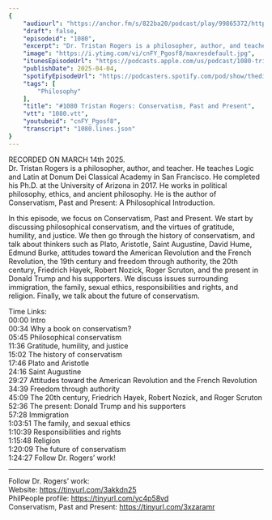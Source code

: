 ```yaml
---
{
	"audiourl": "https://anchor.fm/s/822ba20/podcast/play/99865372/https%3A%2F%2Fd3ctxlq1ktw2nl.cloudfront.net%2Fstaging%2F2025-2-14%2F29efd19e-e6cd-6943-deed-e133b4628b37.m4a",
	"draft": false,
	"episodeid": "1080",
	"excerpt": "Dr. Tristan Rogers is a philosopher, author, and teacher. He teaches Logic and Latin at Donum Dei Classical Academy in San Francisco. He completed his Ph.D. at the University of Arizona in 2017. He works in political philosophy, ethics, and ancient philosophy. He is the author of Conservatism, Past and Present: A Philosophical Introduction.",
	"image": "https://i.ytimg.com/vi/cnFY_Pgosf8/maxresdefault.jpg",
	"itunesEpisodeUrl": "https://podcasts.apple.com/us/podcast/1080-tristan-rogers-conservatism-past-and-present/id1451347236?i=1000702238783&uo=4",
	"publishDate": 2025-04-04,
	"spotifyEpisodeUrl": "https://podcasters.spotify.com/pod/show/thedissenter/episodes/1080-Tristan-Rogers-Conservatism--Past-and-Present-e3065as",
	"tags": [
		"Philosophy"
	],
	"title": "#1080 Tristan Rogers: Conservatism, Past and Present",
	"vtt": "1080.vtt",
	"youtubeid": "cnFY_Pgosf8",
	"transcript": "1080.lines.json"
}
---
```

RECORDED ON MARCH 14th 2025.  
Dr. Tristan Rogers is a philosopher, author, and teacher. He teaches Logic and Latin at Donum Dei Classical Academy in San Francisco. He completed his Ph.D. at the University of Arizona in 2017. He works in political philosophy, ethics, and ancient philosophy. He is the author of Conservatism, Past and Present: A Philosophical Introduction.

In this episode, we focus on Conservatism, Past and Present. We start by discussing philosophical conservatism, and the virtues of gratitude, humility, and justice. We then go through the history of conservatism, and talk about thinkers such as Plato, Aristotle, Saint Augustine, David Hume, Edmund Burke, attitudes toward the American Revolution and the French Revolution, the 19th century and freedom through authority, the 20th century, Friedrich Hayek, Robert Nozick, Roger Scruton, and the present in Donald Trump and his supporters. We discuss issues surrounding immigration, the family, sexual ethics, responsibilities and rights, and religion. Finally, we talk about the future of conservatism.

Time Links:  
<time>00:00</time> Intro  
<time>00:34</time> Why a book on conservatism?  
<time>05:45</time> Philosophical conservatism  
<time>11:36</time> Gratitude, humility, and justice  
<time>15:02</time> The history of conservatism  
<time>17:46</time> Plato and Aristotle  
<time>24:16</time> Saint Augustine  
<time>29:27</time> Attitudes toward the American Revolution and the French Revolution  
<time>34:39</time> Freedom through authority  
<time>45:09</time> The 20th century, Friedrich Hayek, Robert Nozick, and Roger Scruton  
<time>52:36</time> The present: Donald Trump and his supporters  
<time>57:28</time> Immigration  
<time>1:03:51</time> The family, and sexual ethics  
<time>1:10:39</time> Responsibilities and rights  
<time>1:15:48</time> Religion  
<time>1:20:09</time> The future of conservatism  
<time>1:24:27</time> Follow Dr. Rogers’ work!

---

Follow Dr. Rogers’ work:  
Website: https://tinyurl.com/3akkdn25  
PhilPeople profile: https://tinyurl.com/yc4p58vd  
Conservatism, Past and Present: https://tinyurl.com/3xzaramr
